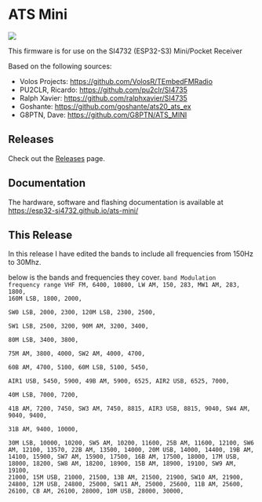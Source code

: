 # ATS Mini

![](docs/source/_static/esp32-si4732-ui-theme.jpg)

This firmware is for use on the SI4732 (ESP32-S3) Mini/Pocket Receiver

Based on the following sources:

* Volos Projects:    https://github.com/VolosR/TEmbedFMRadio
* PU2CLR, Ricardo:   https://github.com/pu2clr/SI4735
* Ralph Xavier:      https://github.com/ralphxavier/SI4735
* Goshante:          https://github.com/goshante/ats20_ats_ex
* G8PTN, Dave:       https://github.com/G8PTN/ATS_MINI

## Releases

Check out the [Releases](https://github.com/esp32-si4732/ats-mini/releases) page.

## Documentation

The hardware, software and flashing documentation is available at <https://esp32-si4732.github.io/ats-mini/>

## This Release

In this release I have edited the bands to include all frequencies from 150Hz to 30Mhz.

below is the bands and frequencies they cover.
<code>band         Modulation         frequency range
VHF          FM,               6400, 10800, 
LW           AM,                150,   283, 
MW1          AM,                283,  1800, 
160M         LSB,              1800,  2000,  
SW0          LSB,              2000,  2300, 
120M         LSB,              2300,  2500,  
SW1          LSB,              2500,  3200, 
90M          AM,               3200,  3400,  
80M          LSB,              3400,  3800,  
75M          AM,               3800,  4000,
SW2          AM,               4000,  4700,  
60B          AM,               4700,  5100, 
60M          LSB,              5100,  5450,  
AIR1         USB,              5450,  5900, 
49B          AM,               5900,  6525, 
AIR2         USB,              6525,  7000,  
40M          LSB,              7000,  7200,  
41B          AM,               7200,  7450,
SW3          AM,               7450,  8815, 
AIR3         USB,              8815,  9040, 
SW4          AM,               9040,  9400,  
31B          AM,               9400, 10000,  
30M          LSB,             10000, 10200,
SW5          AM,              10200, 11600, 
25B          AM,              11600, 12100, 
SW6          AM,              12100, 13570, 
22B          AM,              13500, 14000, 
20M          USB,             14000, 14400, 
19B          AM,              14100, 15900, 
SW7          AM,              15900, 17500, 
16B          AM,              17500, 18000, 
17M          USB,             18000, 18200, 
SW8          AM,              18200, 18900,
15B          AM,              18900, 19100, 
SW9          AM,              19100, 21000,
15M          USB,             21000, 21500, 
13B          AM,              21500, 21900, 
SW10         AM,              21900, 24800, 
12M          USB,             24800, 25000, 
SW11         AM,              25000, 25600, 
11B          AM,              25600, 26100, 
CB           AM,              26100, 28000, 
10M          USB,             28000, 30000, </code>

